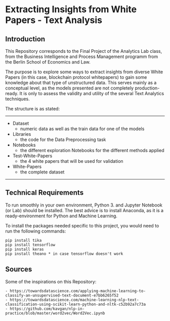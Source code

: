 # Extracting Insights from White Papers - Text Analysis


## Introduction

This Repository corresponds to the Final Project of the Analytics Lab class, from the Business Intelligence and Process Management programm from the Berlin School of Economics and Law.

The purpose is to explore some ways to extract insights from diverse White Papers (in this case, blockchain protocol whitepapers) to gain some knowledge about that type of unstructured data. This serves mainly as a conceptual level, as the models presented are not completely production-ready. It is only to assess the validity and utility of the several Text Analytics techniques.

The structure is as stated:

------------------------------------
- Dataset 
    - numeric data as well as the train data for one of the models
- Libraries
    - the code for the Data Preprocessing task
- Notebooks
    - the different exploration Notebooks for the different methods applied
- Test-White-Papers
    - the 4 white papers that will be used for validation
- White-Papers
    - the complete dataset
------------------------------------


## Technical Requirements

To run smoothly in your own environment, Python 3. and Jupyter Notebook (or Lab) should be installed. The best advice is to install Anaconda, as it is a ready-environment for Python and Machine Learning.

To install the packages needed specific to this project, you would need to run the following commands:

    pip install tika
    pip install tensorflow
    pip install keras
    pip install theano * in case tensorflow doesn't work
    
    
## Sources

Some of the inspirations on this Repository:

    - https://towardsdatascience.com/applying-machine-learning-to-classify-an-unsupervised-text-document-e7bb6265f52
    - https://towardsdatascience.com/machine-learning-nlp-text-classification-using-scikit-learn-python-and-nltk-c52b92a7c73a
    - https://github.com/kavgan/nlp-in-practice/blob/master/word2vec/Word2Vec.ipynb

